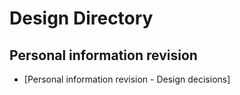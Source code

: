 # Design Directory

## Personal information revision

- [Personal information revision - Design decisions]

